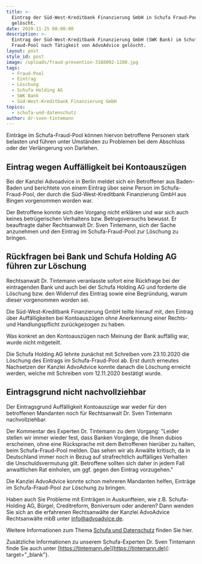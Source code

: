 ```yaml
---
title: >-
  Eintrag der Süd-West-Kreditbank Finanzierung GmbH in Schufa Fraud-Pool
  gelöscht.
date: 2020-11-25 00:00:00
description: >-
  Eintrag der Süd-West-Kreditbank Finanzierung GmbH (SWK Bank) im Schufa
  Fraud-Pool nach Tätigkeit von AdvoAdvice gelöscht.
layout: post
style_id: post
image: /uploads/fraud-prevention-3188092-1280.jpg
tags:
  - Fraud-Pool
  - Eintrag
  - Löschung
  - Schufa Holding AG
  - SWK Bank
  - Süd-West-Kreditbank Finanzierung GmbH
topics:
  - schufa-und-datenschutz
author: dr-sven-tintemann
---
```

Einträge im Schufa-Fraud-Pool können hiervon betroffene Personen stark belasten und führen unter Umständen zu Problemen bei dem Abschluss oder der Verlängerung von Darlehen.&nbsp;

## Eintrag wegen Auffälligkeit bei Kontoauszügen

Bei der Kanzlei Advoadvice in Berlin meldet sich ein Betroffener aus Baden-Baden und berichtete von einem Eintrag über seine Person im Schufa-Fraud-Pool, der durch die Süd-West-Kreditbank Finanzierung GmbH aus Bingen vorgenommen worden war.&nbsp;

Der Betroffene konnte sich den Vorgang nicht erklären und war sich auch keines betrügerischen Verhaltens bzw. Betrugsversuchs bewusst. Er beauftragte daher Rechtsanwalt Dr. Sven Tintemann, sich der Sache anzunehmen und den Eintrag im Schufa-Fraud-Pool zur Löschung zu bringen.&nbsp;

## Rückfragen bei Bank und Schufa Holding AG führen zur Löschung

Rechtsanwalt Dr. Tintemann veranlasste sofort eine Rückfrage bei der eintragenden Bank und auch bei der Schufa Holding AG und forderte die Löschung bzw. den Widerruf des Eintrag sowie eine Begründung, warum dieser vorgenommen worden sei.&nbsp;

Die Süd-West-Kreditbank Finanzierung GmbH teilte hierauf mit, den Eintrag über Auffälligkeiten bei Kontoauszügen ohne Anerkennung einer Rechts- und Handlungspflicht zurückgezogen zu haben.&nbsp;

Was konkret an den Kontoauszügen nach Meinung der Bank auffällig war, wurde nicht mitgeteilt.&nbsp;

Die Schufa Holding AG lehnte zunächst mit Schreiben vom 23.10.2020 die Löschung des Eintrags im Schufa-Fraud-Pool ab. Erst durch erneutes Nachsetzen der Kanzlei AdvoAdvice konnte danach die Löschung erreicht werden, welche mit Schreiben vom 12.11.2020 bestätigt wurde.&nbsp;

## Eintragsgrund nicht nachvollziehbar

Der Eintragsgrund Auffälligkeit Kontoauszüge war weder für den betroffenen Mandanten noch für Rechtsanwalt Dr. Sven Tintemann nachvollziehbar.&nbsp;

Der Kommentar des Experten Dr. Tintemann zu dem Vorgang: "Leider stellen wir immer wieder fest, dass Banken Vorgänge, die Ihnen dubios erscheinen, ohne eine Rücksprache mit dem Betroffenen hierüber zu halten, beim Schufa-Fraud-Pool melden. Das sehen wir als Anwälte kritisch, da in Deutschland immer noch in Bezug auf strafrechtlich auffälliges Verhalten die Unschuldsvermutung gilt. Betroffene sollten sich daher in jedem Fall anwaltlichen Rat einholen, um ggf. gegen den Eintrag vorzugehen."

Die Kanzlei AdvoAdvice konnte schon mehreren Mandanten helfen, Einträge im Schufa-Fraud-Pool zur Löschung zu bringen.

Haben auch Sie Probleme mit Einträgen in Auskunfteien, wie z.B. Schufa-Holding AG, Bürgel, Creditreform, Boniversum oder anderen? Dann wenden Sie sich an die erfahrenen Rechtsanwälte der Kanzlei AdvoAdvice Rechtsanwälte mbB unter [info@advoadvice.de](mailto:info@advoadvice.de).

Weitere Informationen zum Thema [Schufa und Datenschutz](/themen/schufa-und-datenschutz/)&nbsp;finden Sie hier.&nbsp;

Zusätzliche Informationen zu unserem Schufa-Experten Dr. Sven Tintemann finde Sie auch unter [https://tintemann.de](https://tintemann.de){: target="_blank"}.